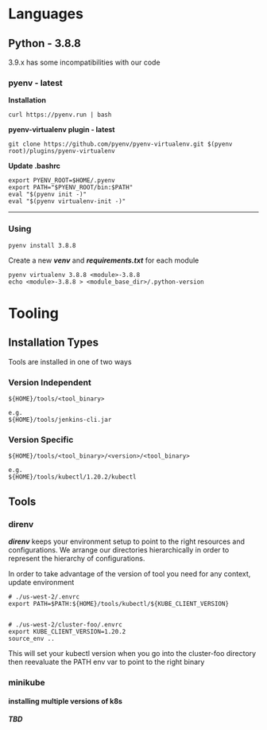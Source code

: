 # Languages
## Python - 3.8.8
3.9.x has some incompatibilities with our code

### pyenv - latest
**Installation**

```curl https://pyenv.run | bash```

**pyenv-virtualenv plugin - latest**

```
git clone https://github.com/pyenv/pyenv-virtualenv.git $(pyenv root)/plugins/pyenv-virtualenv
```

**Update .bashrc**
```
export PYENV_ROOT=$HOME/.pyenv
export PATH="$PYENV_ROOT/bin:$PATH"
eval "$(pyenv init -)"
eval "$(pyenv virtualenv-init -)"
```
---
### Using
```
pyenv install 3.8.8
```
Create a new ***venv*** and ***requirements.txt*** for each module
```
pyenv virtualenv 3.8.8 <module>-3.8.8
echo <module>-3.8.8 > <module_base_dir>/.python-version
```

# Tooling
## Installation Types
Tools are installed in one of two ways
### Version Independent
```
${HOME}/tools/<tool_binary>

e.g.
${HOME}/tools/jenkins-cli.jar
```

### Version Specific
```
${HOME}/tools/<tool_binary>/<version>/<tool_binary>

e.g.
${HOME}/tools/kubectl/1.20.2/kubectl
```
## Tools
### direnv
***direnv*** keeps your environment setup to point to the right resources and configurations. We arrange our directories hierarchically in order to represent the hierarchy of configurations.

In order to take advantage of the version of tool you need for any context, update environment

```
# ./us-west-2/.envrc
export PATH=$PATH:${HOME}/tools/kubectl/${KUBE_CLIENT_VERSION}


# ./us-west-2/cluster-foo/.envrc
export KUBE_CLIENT_VERSION=1.20.2
source_env ..
```

This will set your kubectl version when you go into the cluster-foo directory then reevaluate the PATH env var to point to the right binary

### minikube
#### installing multiple versions of k8s
***TBD***